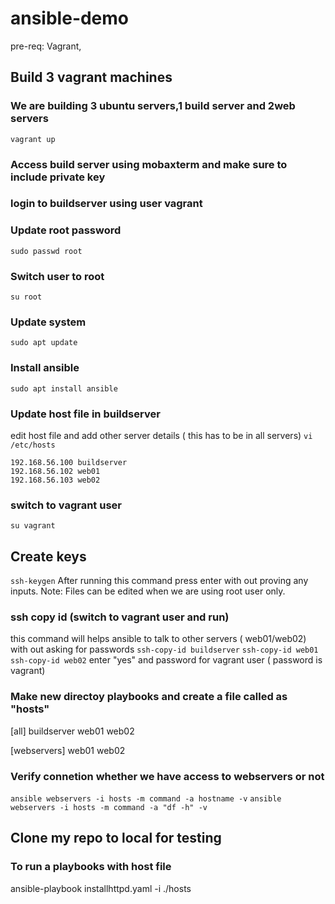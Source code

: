 # ansible-demo

pre-req: Vagrant, 

## Build 3 vagrant machines

### We are building 3 ubuntu servers,1 build server and 2web servers  
`vagrant up`

### Access build server using mobaxterm and make sure to include private key

### login to buildserver using user vagrant

### Update root password
`sudo passwd root`

### Switch user to root
`su root`

### Update system
`sudo apt update`

### Install ansible
`sudo apt install ansible`

### Update host file in buildserver
edit host file and add other server details ( this has to be in all servers)
`vi /etc/hosts`

    192.168.56.100 buildserver
    192.168.56.102 web01
    192.168.56.103 web02


### switch to vagrant user
`su vagrant`

## Create keys 
`ssh-keygen`
After running this command press enter with out proving any inputs.
Note: Files can be edited when we are using root user only.

### ssh copy id (switch to vagrant user and run)
this command will helps ansible to talk to other servers ( web01/web02) with out asking for passwords
`ssh-copy-id buildserver`
`ssh-copy-id web01`
`ssh-copy-id web02`
enter "yes" and password for vagrant user ( password is vagrant)

### Make new directoy playbooks and create a file called as "hosts"
[all]
buildserver
web01
web02

[webservers]
web01
web02

### Verify connetion whether we have access to webservers or not
`ansible webservers -i hosts -m command -a hostname -v`
`ansible webservers -i hosts -m command -a "df -h" -v`


## Clone my repo to local for testing 


### To run a playbooks with host file
ansible-playbook installhttpd.yaml -i ./hosts 